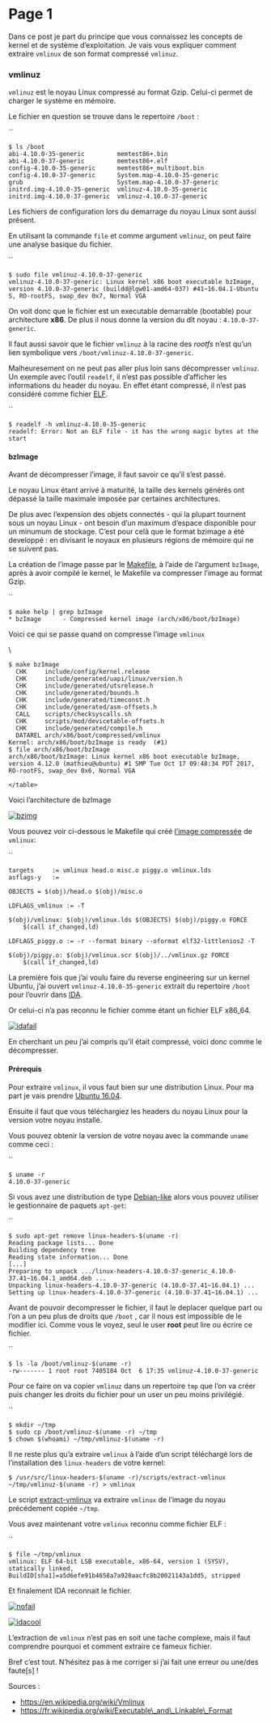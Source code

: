 # Page 1



Dans ce post je part du principe que vous connaissez les concepts de kernel et de système d’exploitation. Je vais vous expliquer comment extraire `vmlinux` de son format compressé `vmlinuz`.

### vmlinuz

`vmlinuz` est le noyau Linux compressé au format Gzip. Celui-ci permet de charger le système en mémoire.

Le fichier en question se trouve dans le repertoire `/boot` :

``

```
$ ls /boot 
abi-4.10.0-35-generic         memtest86+.bin
abi-4.10.0-37-generic         memtest86+.elf
config-4.10.0-35-generic      memtest86+_multiboot.bin
config-4.10.0-37-generic      System.map-4.10.0-35-generic
grub                          System.map-4.10.0-37-generic
initrd.img-4.10.0-35-generic  vmlinuz-4.10.0-35-generic
initrd.img-4.10.0-37-generic  vmlinuz-4.10.0-37-generic
```

Les fichiers de configuration lors du demarrage du noyau Linux sont aussi présent.

En utilisant la commande `file` et comme argument `vmlinuz`, on peut faire une analyse basique du fichier.

``

```
$ sudo file vmlinuz-4.10.0-37-generic 
vmlinuz-4.10.0-37-generic: Linux kernel x86 boot executable bzImage, version 4.10.0-37-generic (buildd@lgw01-amd64-037) #41~16.04.1-Ubuntu S, RO-rootFS, swap_dev 0x7, Normal VGA
```

On voit donc que le fichier est un executable demarrable (bootable) pour architecture **x86**. De plus il nous donne la version du dît noyau : `4.10.0-37-generic`.

Il faut aussi savoir que le fichier `vmlinuz` à la racine des _rootfs_ n’est qu’un lien symbolique vers `/boot/vmlinuz-4.10.0-37-generic`.

Malheuresement on ne peut pas aller plus loin sans décompresser `vmlinuz`. Un exemple avec l’outil `readelf`, il n’est pas possible d’afficher les informations du header du noyau. En effet étant compressé, il n’est pas considéré comme fichier [ELF](https://fr.wikipedia.org/wiki/Executable\_and\_Linkable\_Format).

``

```
$ readelf -h vmlinuz-4.10.0-35-generic
readelf: Error: Not an ELF file - it has the wrong magic bytes at the start
```

#### bzImage

Avant de décompresser l’image, il faut savoir ce qu’il s’est passé.

Le noyau Linux étant arrivé à maturité, la taille des kernels générés ont dépassé la taille maximale imposée par certaines architectures.

De plus avec l’expension des objets connectés - qui la plupart tournent sous un noyau Linux - ont besoin d’un maximum d’espace disponible pour un minumum de stockage. C’est pour celà que le format bzimage a été developpé : en divisant le noyaux en plusieurs régions de mémoire qui ne se suivent pas.

La création de l’image passe par le [Makefile](https://github.com/torvalds/linux/blob/master/Makefile), à l’aide de l’argument `bzImage`, après à avoir compilé le kernel, le Makefile va compresser l’image au format Gzip.

``

```
$ make help | grep bzImage
* bzImage      - Compressed kernel image (arch/x86/boot/bzImage)
```

Voici ce qui se passe quand on compresse l’image `vmlinux`

\


```
$ make bzImage
  CHK     include/config/kernel.release
  CHK     include/generated/uapi/linux/version.h
  CHK     include/generated/utsrelease.h
  CHK     include/generated/bounds.h
  CHK     include/generated/timeconst.h
  CHK     include/generated/asm-offsets.h
  CALL    scripts/checksyscalls.sh
  CHK     scripts/mod/devicetable-offsets.h
  CHK     include/generated/compile.h
  DATAREL arch/x86/boot/compressed/vmlinux
Kernel: arch/x86/boot/bzImage is ready  (#1)
$ file arch/x86/boot/bzImage
arch/x86/boot/bzImage: Linux kernel x86 boot executable bzImage, version 4.12.0 (mathieu@ubuntu) #1 SMP Tue Oct 17 09:48:34 PDT 2017, RO-rootFS, swap_dev 0x6, Normal VGA
```

`</table>`

Voici l’architecture de bzImage

[![bzimg](https://blog.matteyeux.com/images/bzimage.png)](https://blog.matteyeux.com/images/bzimage.png)

Vous pouvez voir ci-dessous le Makefile qui créé [l’image compressée](https://github.com/torvalds/linux/blob/5924bbecd0267d87c24110cbe2041b5075173a25/arch/nios2/boot/compressed/Makefile) de `vmlinux`:

``

```
targets		:= vmlinux head.o misc.o piggy.o vmlinux.lds
asflags-y	:=

OBJECTS = $(obj)/head.o $(obj)/misc.o

LDFLAGS_vmlinux := -T

$(obj)/vmlinux: $(obj)/vmlinux.lds $(OBJECTS) $(obj)/piggy.o FORCE
	$(call if_changed,ld)

LDFLAGS_piggy.o := -r --format binary --oformat elf32-littlenios2 -T

$(obj)/piggy.o: $(obj)/vmlinux.scr $(obj)/../vmlinux.gz FORCE
	$(call if_changed,ld)
```

La première fois que j’ai voulu faire du reverse engineering sur un kernel Ubuntu, j’ai ouvert `vmlinuz-4.10.0-35-generic` extrait du repertoire `/boot` pour l’ouvrir dans [IDA](https://www.hex-rays.com/products/ida/index.shtml).

Or celui-ci n’a pas reconnu le fichier comme étant un fichier ELF x86\_64.

[![idafail](https://blog.matteyeux.com/images/ida\_fail.png)](https://blog.matteyeux.com/images/ida\_fail.png)

En cherchant un peu j’ai compris qu’il était compressé, voici donc comme le décompresser.

#### Prérequis

Pour extraire `vmlinux`, il vous faut bien sur une distribution Linux. Pour ma part je vais prendre [Ubuntu 16.04](https://www.ubuntu.com/desktop).

Ensuite il faut que vous téléchargiez les headers du noyau Linux pour la version votre noyau installé.

Vous pouvez obtenir la version de votre noyau avec la commande `uname` comme ceci :

``

```
$ uname -r
4.10.0-37-generic
```

Si vous avez une distribution de type [Debian-like](https://www.debian.org/misc/children-distros) alors vous pouvez utiliser le gestionnaire de paquets `apt-get`:

``

```
$ sudo apt-get remove linux-headers-$(uname -r)
Reading package lists... Done
Building dependency tree       
Reading state information... Done
[...]
Preparing to unpack .../linux-headers-4.10.0-37-generic_4.10.0-37.41~16.04.1_amd64.deb ...
Unpacking linux-headers-4.10.0-37-generic (4.10.0-37.41~16.04.1) ...
Setting up linux-headers-4.10.0-37-generic (4.10.0-37.41~16.04.1) ...
```

Avant de pouvoir decompresser le fichier, il faut le deplacer quelque part ou l’on a un peu plus de droits que `/boot` , car il nous est impossible de le modifier ici. Comme vous le voyez, seul le user **root** peut lire ou écrire ce fichier.

``

```
$ ls -la /boot/vmlinuz-$(uname -r)
-rw------- 1 root root 7405184 Oct  6 17:35 vmlinuz-4.10.0-37-generic
```

Pour ce faire on va copier `vmlinuz` dans un repertoire `tmp` que l’on va créer puis changer les droits du fichier pour un user un peu moins privilégié.

``

```
$ mkdir ~/tmp
$ sudo cp /boot/vmlinuz-$(uname -r) ~/tmp
$ chown $(whoami) ~/tmp/vmlinuz-$(uname -r)
```

Il ne reste plus qu’a extraire `vmlinux` à l’aide d’un script téléchargé lors de l’installation des `linux-headers` de votre kernel:

`$ /usr/src/linux-headers-$(uname -r)/scripts/extract-vmlinux ~/tmp/vmlinuz-$(uname -r) > vmlinux`

Le script [extract-vmlinux](https://github.com/torvalds/linux/blob/5924bbecd0267d87c24110cbe2041b5075173a25/scripts/extract-vmlinux) va extraire `vmlinux` de l’image du noyau précédement copiée `~/tmp`.

Vous avez maintenant votre `vmlinux` reconnu comme fichier ELF :

``

```
$ file ~/tmp/vmlinux
vmlinux: ELF 64-bit LSB executable, x86-64, version 1 (SYSV), statically linked, BuildID[sha1]=a5d6efe91b4658a7a920aacfc8b20021143a1dd5, stripped
```

Et finalement IDA reconnait le fichier.

[![nofail](https://blog.matteyeux.com/images/idanofail.png)](https://blog.matteyeux.com/images/idanofail.png)

[![idacool](https://blog.matteyeux.com/images/idacool.png)](https://blog.matteyeux.com/images/idacool.png)

L’extraction de `vmlinux` n’est pas en soit une tache complexe, mais il faut comprendre pourquoi et comment extraire ce fameux fichier.

Bref c’est tout. N’hésitez pas à me corriger si j’ai fait une erreur ou une/des faute\[s] !

Sources :

* https://en.wikipedia.org/wiki/Vmlinux
* https://fr.wikipedia.org/wiki/Executable\_and\_Linkable\_Format
